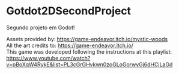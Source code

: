 # Gotdot2DSecondProject
Segundo projeto em Godot! 


Assets provided by: https://game-endeavor.itch.io/mystic-woods  
All the art credits to: https://game-endeavor.itch.io/  
This game was developed following the instructions at this playlist: https://www.youtube.com/watch?v=pBoXqW4RykE&list=PL3cGrGHvkwn0zoGLoGorwvGj6dHCjLaGd
